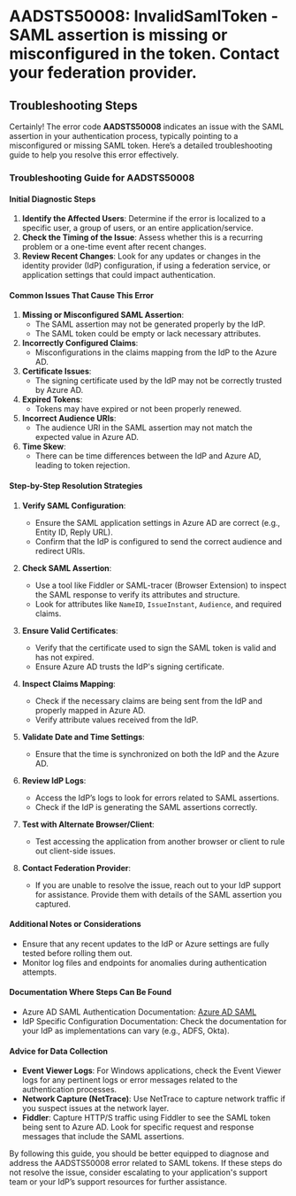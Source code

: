 
# AADSTS50008: InvalidSamlToken - SAML assertion is missing or misconfigured in the token. Contact your federation provider.


## Troubleshooting Steps
Certainly! The error code **AADSTS50008** indicates an issue with the SAML assertion in your authentication process, typically pointing to a misconfigured or missing SAML token. Here’s a detailed troubleshooting guide to help you resolve this error effectively.

### Troubleshooting Guide for AADSTS50008

#### Initial Diagnostic Steps
1. **Identify the Affected Users**: Determine if the error is localized to a specific user, a group of users, or an entire application/service.
2. **Check the Timing of the Issue**: Assess whether this is a recurring problem or a one-time event after recent changes.
3. **Review Recent Changes**: Look for any updates or changes in the identity provider (IdP) configuration, if using a federation service, or application settings that could impact authentication.

#### Common Issues That Cause This Error
1. **Missing or Misconfigured SAML Assertion**:
   - The SAML assertion may not be generated properly by the IdP.
   - The SAML token could be empty or lack necessary attributes.
2. **Incorrectly Configured Claims**:
   - Misconfigurations in the claims mapping from the IdP to the Azure AD.
3. **Certificate Issues**:
   - The signing certificate used by the IdP may not be correctly trusted by Azure AD.
4. **Expired Tokens**:
   - Tokens may have expired or not been properly renewed.
5. **Incorrect Audience URIs**:
   - The audience URI in the SAML assertion may not match the expected value in Azure AD.
6. **Time Skew**:
   - There can be time differences between the IdP and Azure AD, leading to token rejection.

#### Step-by-Step Resolution Strategies
1. **Verify SAML Configuration**:
   - Ensure the SAML application settings in Azure AD are correct (e.g., Entity ID, Reply URL).
   - Confirm that the IdP is configured to send the correct audience and redirect URIs.

2. **Check SAML Assertion**:
   - Use a tool like Fiddler or SAML-tracer (Browser Extension) to inspect the SAML response to verify its attributes and structure.
   - Look for attributes like `NameID`, `IssueInstant`, `Audience`, and required claims.

3. **Ensure Valid Certificates**:
   - Verify that the certificate used to sign the SAML token is valid and has not expired.
   - Ensure Azure AD trusts the IdP's signing certificate.

4. **Inspect Claims Mapping**:
   - Check if the necessary claims are being sent from the IdP and properly mapped in Azure AD.
   - Verify attribute values received from the IdP.

5. **Validate Date and Time Settings**: 
   - Ensure that the time is synchronized on both the IdP and the Azure AD.

6. **Review IdP Logs**:
   - Access the IdP’s logs to look for errors related to SAML assertions.
   - Check if the IdP is generating the SAML assertions correctly.

7. **Test with Alternate Browser/Client**:
   - Test accessing the application from another browser or client to rule out client-side issues.

8. **Contact Federation Provider**: 
   - If you are unable to resolve the issue, reach out to your IdP support for assistance. Provide them with details of the SAML assertion you captured.

#### Additional Notes or Considerations
- Ensure that any recent updates to the IdP or Azure settings are fully tested before rolling them out.
- Monitor log files and endpoints for anomalies during authentication attempts.

#### Documentation Where Steps Can Be Found
- Azure AD SAML Authentication Documentation: [Azure AD SAML](https://docs.microsoft.com/en-us/azure/active-directory/develop/active-directory-saml-protocol)
- IdP Specific Configuration Documentation: Check the documentation for your IdP as implementations can vary (e.g., ADFS, Okta).

#### Advice for Data Collection
- **Event Viewer Logs**: For Windows applications, check the Event Viewer logs for any pertinent logs or error messages related to the authentication processes.
- **Network Capture (NetTrace)**: Use NetTrace to capture network traffic if you suspect issues at the network layer.
- **Fiddler**: Capture HTTP/S traffic using Fiddler to see the SAML token being sent to Azure AD. Look for specific request and response messages that include the SAML assertions.

By following this guide, you should be better equipped to diagnose and address the AADSTS50008 error related to SAML tokens. If these steps do not resolve the issue, consider escalating to your application's support team or your IdP’s support resources for further assistance.